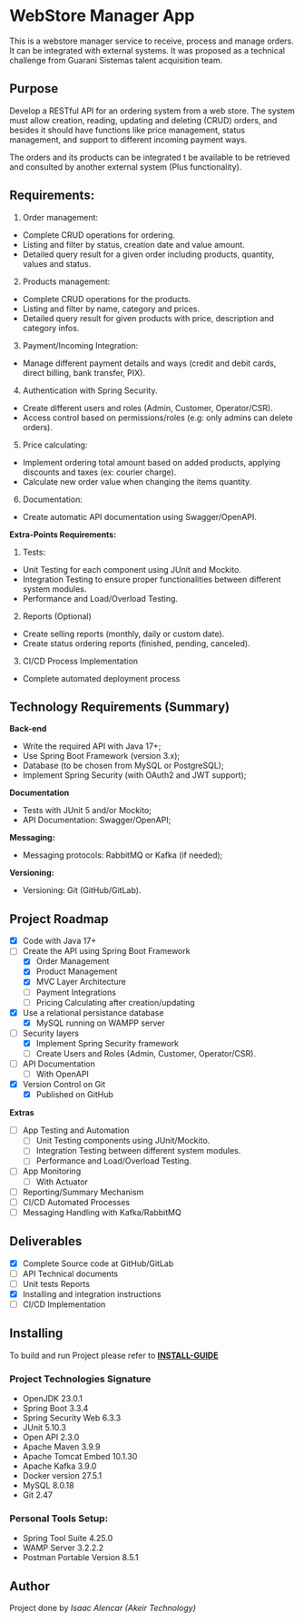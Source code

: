 # WebStore Manager App

This is a webstore manager service to receive, process and manage orders. It can be integrated with external systems. It was proposed as a technical challenge from Guarani Sistemas talent acquisition team.

## Purpose 

Develop a RESTful API for an ordering system from a web store. The system must allow creation, reading, updating and deleting (CRUD) orders, and besides it should have functions like price management, status management, and support to different incoming payment ways.

The orders and its products can be integrated t be available to be retrieved and consulted by another external system (Plus functionality).

## Requirements:

1. Order management:
- Complete CRUD operations for ordering.
- Listing and filter by status, creation date and value amount.
- Detailed query result for a given order including products, quantity, values and status.

2. Products management:
- Complete CRUD operations for the products.
- Listing and filter by name, category and prices.
- Detailed query result for given products with price, description and category infos.

3. Payment/Incoming Integration:
- Manage different payment details and ways (credit and debit cards, direct billing, bank transfer, PIX).

4. Authentication with Spring Security.
- Create different users and roles (Admin, Customer, Operator/CSR).
- Access control based on permissions/roles (e.g: only admins can delete orders).

5. Price calculating:
- Implement ordering total amount based on added products, applying discounts and taxes (ex: courier charge).
- Calculate new order value when changing the items quantity.

6. Documentation:
- Create automatic API documentation using Swagger/OpenAPI.

**Extra-Points Requirements:**
1. Tests:
- Unit Testing for each component using JUnit and Mockito.
- Integration Testing to ensure proper functionalities between different system modules.
- Performance and Load/Overload Testing.

2. Reports (Optional)
- Create selling reports (monthly, daily or custom date).
- Create status ordering reports (finished, pending, canceled).   

3. CI/CD Process Implementation
- Complete automated deployment process

## Technology Requirements (Summary)

**Back-end**
- Write the required API with Java 17+;
- Use Spring Boot Framework (version 3.x);
- Database (to be chosen from MySQL or PostgreSQL);
- Implement Spring Security (with OAuth2 and JWT support);

**Documentation**
- Tests with JUnit 5 and/or Mockito;
- API Documentation: Swagger/OpenAPI;

**Messaging:**
- Messaging protocols: RabbitMQ or Kafka (if needed);

**Versioning:**
- Versioning: Git (GitHub/GitLab).

## Project Roadmap

* [X]  Code with Java 17+
* [ ]  Create the API using Spring Boot Framework
    * [X]  Order Management
    * [X]  Product Management
    * [X]  MVC Layer Architecture
    * [ ]  Payment Integrations
    * [ ]  Pricing Calculating after creation/updating
* [X]  Use a relational persistance database 
    * [X]  MySQL running on WAMPP server
* [ ]  Security layers
    * [X]  Implement Spring Security framework
    * [ ]  Create Users and Roles (Admin, Customer, Operator/CSR).
* [ ]  API Documentation 
    * [ ]  With OpenAPI
* [X]  Version Control on Git
    * [X]  Published on GitHub

**Extras**
* [ ]  App Testing and Automation
    * [ ]  Unit Testing components using JUnit/Mockito.
    * [ ]  Integration Testing between different system modules.
    * [ ]  Performance and Load/Overload Testing.
* [ ]  App Monitoring
    * [ ]  With Actuator
* [ ]  Reporting/Summary Mechanism
* [ ]  CI/CD Automated Processes
* [ ]  Messaging Handling with Kafka/RabbitMQ

## Deliverables
* [X] Complete Source code at GitHub/GitLab
* [ ] API Technical documents
* [ ] Unit tests Reports
* [X] Installing and integration instructions
* [ ] CI/CD Implementation

## Installing

To build and run Project please refer to **[INSTALL-GUIDE](https://github.com/Hakzai/Web-Store-Manager/blob/master/INSTALL-GUIDE.md)**

### Project Technologies Signature
- OpenJDK 23.0.1
- Spring Boot 3.3.4
- Spring Security Web 6.3.3
- JUnit 5.10.3
- Open API 2.3.0
- Apache Maven 3.9.9
- Apache Tomcat Embed 10.1.30
- Apache Kafka 3.9.0
- Docker version 27.5.1
- MySQL 8.0.18
- Git 2.47

### Personal Tools Setup:
- Spring Tool Suite 4.25.0
- WAMP Server 3.2.2.2
- Postman Portable Version 8.5.1

## Author

Project done by _Isaac Alencar (Akeir Technology)_